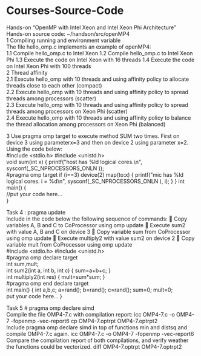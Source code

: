 # Courses-Source-Code
Hands-on “OpenMP with Intel Xeon and Intel Xeon Phi Architecture”  
 Hands-on source code: ~/handson/src/openMP4   
1 Compiling running and environment variable  
The file hello_omp.c implements an example of openMP4:  
1.1 Compile hello_omp.c to Intel Xeon 
1.2 Compile hello_omp.c to Intel Xeon Phi 
1.3 Execute the code on Intel Xeon with 16 threads 
1.4 Execute the code on Intel Xeon Phi with 100 threads  
2 Thread affinity  
2.1 Execute hello_omp with 10 threads and using affinity policy to allocate threads close to each other (compact)  
2.2 Execute hello_omp with 10 threads and using affinity policy to spread threads among processors (scatter)  
2.3 Execute hello_omp with 10 threads and using affinity policy to spread threads among processors on Xeon Phi (scatter)  
2.4 Execute hello_omp with 10 threads and using affinity policy to balance the thread allocation among processors on Xeon Phi (balanced)   
  
3 Use pragma omp target to execute method SUM two times. First on device 3 using parameterx=3 and then on device 2 using parameter x=2. Using the code below:  
#include <stdio.h> 
#include <unistd.h>  
void sum(int x) { 
  printf("host has %ld logical cores.\n", sysconf(_SC_NPROCESSORS_ONLN ));  
  #pragma omp target if (i==3) device(2) map(to:x) 
  { 
    printf("mic has %ld logical cores. i = %d\n", sysconf(_SC_NPROCESSORS_ONLN ), i); 
  } 
} 
int main() {  
//put your code here…  
}   
  
Task 4 : pragma update  
Include in the code below the following sequence of commands:  Copy variables A, B and C to CoProcessor using omp update  Execute sum2 with value A, B and C on device 3  Copy variable sum from CoProcessor using omp update  Execute multiply2 with value sum2 on device 2  Copy variable mult from CoProcessor using omp update   
#include <stdio.h> #include <unistd.h>  
#pragma omp declare target   
int sum,mult;  
int sum2(int a, int b, int c) {      sum=a+b+c; }  
int multiply2(int res) {      mult=sum*sum; }  
#pragma omp end declare target  
int main() {   int a,b,c;   a=rand();   b=rand();   c=rand();   sum=0;   mult=0;  
  put your code here... }  
  
Task 5 # pragma omp declare simd  
Compile the file OMP4-7.c with compilation report: 
icc OMP4-7.c -o OMP4-7 -fopenmp -vec-report6 
cp OMP4-7.optrpt OMP4-7.optrpt2  
Include pragma omp declare simd in top of functions min and distsq and compile OMP4-7.c again. 
icc OMP4-7.c -o OMP4-7 -fopenmp -vec-report6  
Compare the compilation report of both compilations, and verify weather the functions could be vectorized. 
diff OMP4-7.optrpt OMP4-7.optrpt2 
